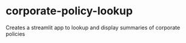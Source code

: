 # corporate-policy-lookup
Creates a streamlit app to lookup and display summaries of corporate policies
